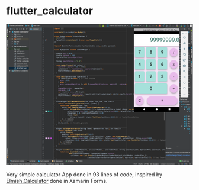 # flutter_calculator


![Logo](website/flutter_calculator.png)

Very simple calculator App done in 93 lines of code, inspired by [Elmish.Calculator](https://github.com/nosami/Elmish.Calculator) done in Xamarin Forms.